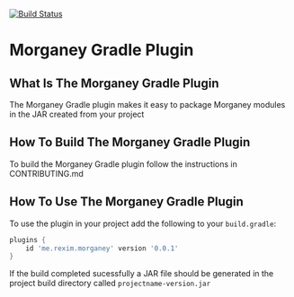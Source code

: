 [![Build Status](https://travis-ci.org/morganey-lang/morganey-gradle-plugin.svg?branch=master)](https://travis-ci.org/morganey-lang/morganey-gradle-plugin)

# Morganey Gradle Plugin

## What Is The Morganey Gradle Plugin
The Morganey Gradle plugin makes it easy to package
Morganey modules in the JAR created from your project

## How To Build The Morganey Gradle Plugin
To build the Morganey Gradle plugin follow the instructions in CONTRIBUTING.md

## How To Use The Morganey Gradle Plugin

To use the plugin in your project add the following to your `build.gradle`:

```groovy
plugins {
    id 'me.rexim.morganey' version '0.0.1'
}
```

If the build completed sucessfully a JAR file should be generated
in the project build directory called `projectname-version.jar`
